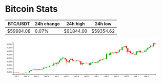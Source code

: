 # Bitcoin Stats

BTC/USDT|24h change|24h high|24h low|
|---|---|---|---|
|$59984.08|0.07%|$61844.00|$59354.62|

<img src="./chart.svg">
